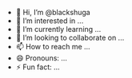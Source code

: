 - 👋 Hi, I’m @blackshuga
- 👀 I’m interested in ...
- 🌱 I’m currently learning ...
- 💞️ I’m looking to collaborate on ...
- 📫 How to reach me ...
- 😄 Pronouns: ...
- ⚡ Fun fact: ...

<!---
blackshuga/blackshuga is a ✨ special ✨ repository because its `README.md` (this file) appears on your GitHub profile.
You can click the Preview link to take a look at your changes.
--->
